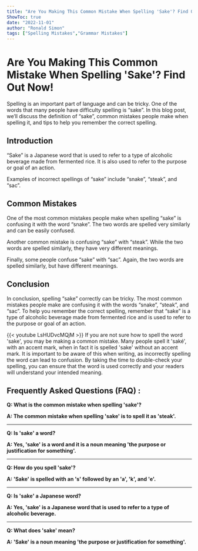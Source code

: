```yaml
---
title: "Are You Making This Common Mistake When Spelling 'Sake'? Find Out Now!"
ShowToc: true 
date: "2022-11-01"
author: "Ronald Simon" 
tags: ["Spelling Mistakes","Grammar Mistakes"]
---
```

# Are You Making This Common Mistake When Spelling 'Sake'? Find Out Now!

Spelling is an important part of language and can be tricky. One of the words that many people have difficulty spelling is “sake”. In this blog post, we’ll discuss the definition of “sake”, common mistakes people make when spelling it, and tips to help you remember the correct spelling.

## Introduction

“Sake” is a Japanese word that is used to refer to a type of alcoholic beverage made from fermented rice. It is also used to refer to the purpose or goal of an action. 

Examples of incorrect spellings of “sake” include “snake”, “steak”, and “sac”. 

## Common Mistakes

One of the most common mistakes people make when spelling “sake” is confusing it with the word “snake”. The two words are spelled very similarly and can be easily confused. 

Another common mistake is confusing “sake” with “steak”. While the two words are spelled similarly, they have very different meanings. 

Finally, some people confuse “sake” with “sac”. Again, the two words are spelled similarly, but have different meanings. 

## Conclusion

In conclusion, spelling “sake” correctly can be tricky. The most common mistakes people make are confusing it with the words “snake”, “steak”, and “sac”. To help you remember the correct spelling, remember that “sake” is a type of alcoholic beverage made from fermented rice and is used to refer to the purpose or goal of an action.

{{< youtube LsHUDvcMQjM >}} 
If you are not sure how to spell the word 'sake', you may be making a common mistake. Many people spell it 'saké', with an accent mark, when in fact it is spelled 'sake' without an accent mark. It is important to be aware of this when writing, as incorrectly spelling the word can lead to confusion. By taking the time to double-check your spelling, you can ensure that the word is used correctly and your readers will understand your intended meaning.

## Frequently Asked Questions (FAQ) :
**Q: What is the common mistake when spelling 'sake'?**

**A: The common mistake when spelling 'sake' is to spell it as 'steak'.**

---

**Q: Is 'sake' a word?**

**A: Yes, 'sake' is a word and it is a noun meaning 'the purpose or justification for something'.**

---

**Q: How do you spell 'sake'?**

**A: 'Sake' is spelled with an 's' followed by an 'a', 'k', and 'e'.**

---

**Q: Is 'sake' a Japanese word?**

**A: Yes, 'sake' is a Japanese word that is used to refer to a type of alcoholic beverage.**

---

**Q: What does 'sake' mean?**

**A: 'Sake' is a noun meaning 'the purpose or justification for something'.**





